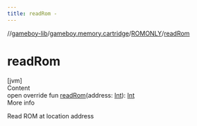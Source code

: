 ```yaml
---
title: readRom -
---
```

//[gameboy-lib](../../index.md)/[gameboy.memory.cartridge](../index.md)/[ROMONLY](index.md)/[readRom](read-rom.md)



# readRom  
[jvm]  
Content  
open override fun [readRom](read-rom.md)(address: [Int](https://kotlinlang.org/api/latest/jvm/stdlib/kotlin/-int/index.html)): [Int](https://kotlinlang.org/api/latest/jvm/stdlib/kotlin/-int/index.html)  
More info  


Read ROM at location address

  



